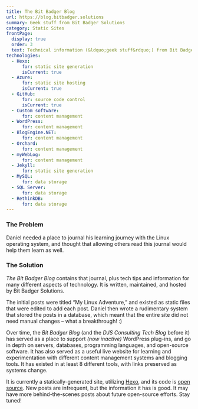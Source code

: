 ```yaml
---
title: The Bit Badger Blog
url: https://blog.bitbadger.solutions
summary: Geek stuff from Bit Badger Solutions
category: Static Sites
frontPage:
  display: true
  order: 3
  text: Technical information (&ldquo;geek stuff&rdquo;) from Bit Badger Solutions
technologies:
  - Hexo:
      for: static site generation
      isCurrent: true
  - Azure:
      for: static site hosting
      isCurrent: true
  - GitHub:
      for: source code control
      isCurrent: true
  - Custom software:
      for: content management
  - WordPress:
      for: content management
  - BlogEngine.NET:
      for: content management
  - Orchard:
      for: content management
  - myWebLog:
      for: content management
  - Jekyll:
      for: static site generation
  - MySQL:
      for: data storage
  - SQL Server:
      for: data storage
  - RethinkDB:
      for: data storage
---
```

### The Problem

Daniel needed a place to journal his learning journey with the Linux operating system, and thought that allowing others read this journal would help them learn as well.

### The Solution

_The Bit Badger Blog_ contains that journal, plus tech tips and information for many different aspects of technology. It is written, maintained, and hosted by Bit Badger Solutions.

<hidden-section heading="The Process">
  
  The initial posts were titled &ldquo;My Linux Adventure,&rdquo; and existed as static files that were edited to add each post. Daniel then wrote a rudimentary system that stored the posts in a database, which meant that the entire site did not need manual changes &ndash; what a breakthrough! :)

  Over time, the _Bit Badger Blog_ (and the _DJS Consulting Tech Blog_ before it) has served as a place to support _(now inactive)_ WordPress plug-ins, and go in depth on servers, databases, programming languages, and open-source software. It has also served as a useful live website for learning and experimentation with different content management systems and blogging tools. It has existed in at least 8 different tools, with links preserved as systems change.

  It is currently a statically-generated site, utilizing [Hexo](https://hexo.io), and its code is [open source](https://github.com/bit-badger/blog.bitbadger.solutions). New posts are infrequent, but the information it has is good. It may have more behind-the-scenes posts about future open-source efforts. Stay tuned!
  
</hidden-section>
